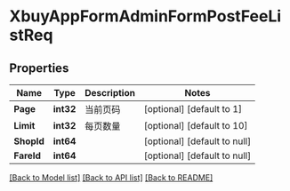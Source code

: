# XbuyAppFormAdminFormPostFeeListReq

## Properties
Name | Type | Description | Notes
------------ | ------------- | ------------- | -------------
**Page** | **int32** | 当前页码 | [optional] [default to 1]
**Limit** | **int32** | 每页数量 | [optional] [default to 10]
**ShopId** | **int64** |  | [optional] [default to null]
**FareId** | **int64** |  | [optional] [default to null]

[[Back to Model list]](../README.md#documentation-for-models) [[Back to API list]](../README.md#documentation-for-api-endpoints) [[Back to README]](../README.md)

